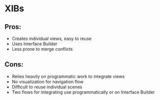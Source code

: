 #  XIBs

## Pros:

* Creates individual views, easy to reuse
* Uses Interface Builder
* Less prone to merge conflicts

## Cons:

* Relies heavily on programmatic work to integrate views
* No visualization for navigation flow
* Difficult to reuse individual scenes
* Two flows for integrating use programmatically or on Interface Builder
